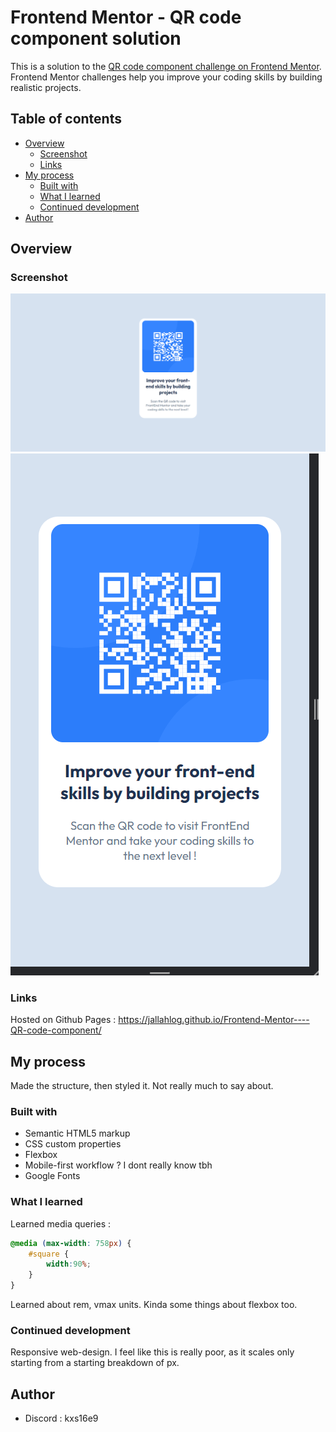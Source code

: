 # Frontend Mentor - QR code component solution

This is a solution to the [QR code component challenge on Frontend Mentor](https://www.frontendmentor.io/challenges/qr-code-component-iux_sIO_H). Frontend Mentor challenges help you improve your coding skills by building realistic projects. 

## Table of contents

- [Overview](#overview)
  - [Screenshot](#screenshot)
  - [Links](#links)
- [My process](#my-process)
  - [Built with](#built-with)
  - [What I learned](#what-i-learned)
  - [Continued development](#continued-development)
- [Author](#author)

## Overview

### Screenshot

![](./screenshot.png)![](./screenshot2.png)

### Links

Hosted on Github Pages : https://jallahlog.github.io/Frontend-Mentor----QR-code-component/

## My process

Made the structure, then styled it. Not really much to say about.

### Built with

- Semantic HTML5 markup
- CSS custom properties
- Flexbox
- Mobile-first workflow ? I dont really know tbh
- Google Fonts

### What I learned

Learned media queries :
```css
@media (max-width: 758px) {
    #square {
        width:90%;
    }
}
```
Learned about rem, vmax units. Kinda some things about flexbox too.

### Continued development

Responsive web-design. I feel like this is really poor, as it scales only starting from a starting breakdown of px. 

## Author

- Discord : kxs16e9
